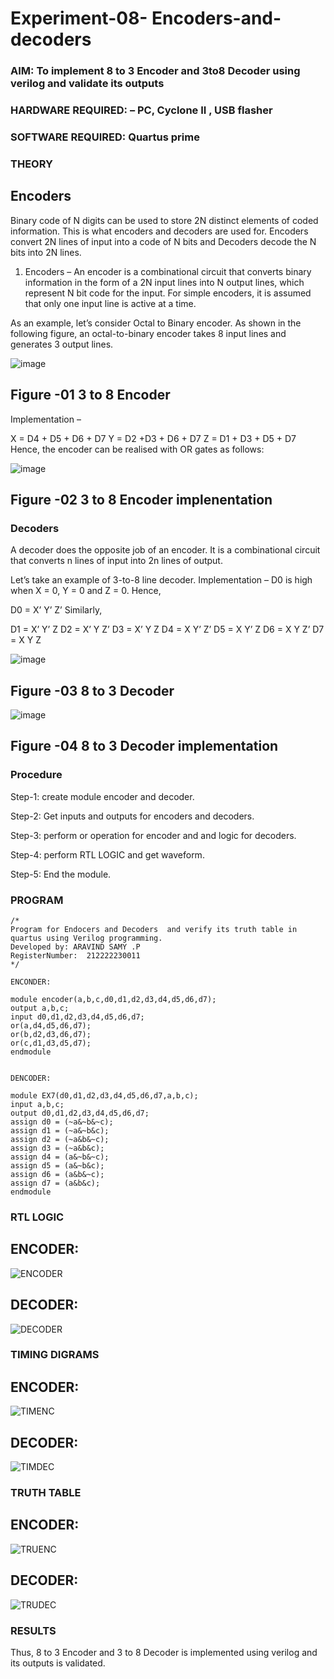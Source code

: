 # Experiment-08- Encoders-and-decoders 
### AIM: To implement 8 to 3 Encoder and  3to8 Decoder using verilog and validate its outputs
### HARDWARE REQUIRED:  – PC, Cyclone II , USB flasher
### SOFTWARE REQUIRED:   Quartus prime
### THEORY 

## Encoders
Binary code of N digits can be used to store 2N distinct elements of coded information. This is what encoders and decoders are used for. Encoders convert 2N lines of input into a code of N bits and Decoders decode the N bits into 2N lines.

1. Encoders –
An encoder is a combinational circuit that converts binary information in the form of a 2N input lines into N output lines, which represent N bit code for the input. For simple encoders, it is assumed that only one input line is active at a time.

As an example, let’s consider Octal to Binary encoder. As shown in the following figure, an octal-to-binary encoder takes 8 input lines and generates 3 output lines.

![image](https://user-images.githubusercontent.com/36288975/171543588-bc0746df-a173-4b35-989e-5fb7d385fe8a.png)
## Figure -01 3 to 8 Encoder 


Implementation –

X = D4 + D5 + D6 + D7
Y = D2 +D3 + D6 + D7
Z = D1 + D3 + D5 + D7 
Hence, the encoder can be realised with OR gates as follows:


![image](https://user-images.githubusercontent.com/36288975/171543740-68403b82-aa93-4c98-9343-f32b14885a2e.png)
## Figure -02 3 to 8 Encoder implenentation 

 ### Decoders 
A decoder does the opposite job of an encoder. It is a combinational circuit that converts n lines of input into 2n lines of output.

Let’s take an example of 3-to-8 line decoder.
Implementation –
D0 is high when X = 0, Y = 0 and Z = 0. Hence,

D0 = X’ Y’ Z’ 
Similarly,

D1 = X’ Y’ Z
D2 = X’ Y Z’
D3 = X’ Y Z
D4 = X Y’ Z’
D5 = X Y’ Z
D6 = X Y Z’
D7 = X Y Z 


![image](https://user-images.githubusercontent.com/36288975/171543978-ee2d0671-2846-40a1-8705-507fd6287a49.png)
## Figure -03 8 to 3 Decoder 



![image](https://user-images.githubusercontent.com/36288975/171543866-5a6eace6-8683-49d7-9c4f-a7cb30ec3035.png)
## Figure -04 8 to 3 Decoder implementation 

### Procedure
Step-1: create module encoder and decoder.

Step-2: Get inputs and outputs for encoders and decoders.

Step-3: perform or operation for encoder and and logic for decoders.

Step-4: perform RTL LOGIC and get waveform.

Step-5: End the module.

### PROGRAM 
```
/*
Program for Endocers and Decoders  and verify its truth table in quartus using Verilog programming.
Developed by: ARAVIND SAMY .P
RegisterNumber:  212222230011
*/

ENCONDER:

module encoder(a,b,c,d0,d1,d2,d3,d4,d5,d6,d7);
output a,b,c;
input d0,d1,d2,d3,d4,d5,d6,d7;
or(a,d4,d5,d6,d7);
or(b,d2,d3,d6,d7);
or(c,d1,d3,d5,d7);
endmodule


DENCODER:

module EX7(d0,d1,d2,d3,d4,d5,d6,d7,a,b,c);
input a,b,c;
output d0,d1,d2,d3,d4,d5,d6,d7;
assign d0 = (~a&~b&~c);
assign d1 = (~a&~b&c);
assign d2 = (~a&b&~c);
assign d3 = (~a&b&c);
assign d4 = (a&~b&~c);
assign d5 = (a&~b&c);
assign d6 = (a&b&~c);
assign d7 = (a&b&c);
endmodule
```

### RTL LOGIC  

## ENCODER:

![ENCODER](https://github.com/Aravindsamy04/Experiment-08-Encoders-and-decoders-/assets/113497037/3cf57309-be55-4000-a449-4bafc50c0867)

## DECODER:

![DECODER](https://github.com/Aravindsamy04/Experiment-08-Encoders-and-decoders-/assets/113497037/9b6b7d5c-1ed7-4765-99ea-708e344dbb61)

### TIMING DIGRAMS  

## ENCODER:

![TIMENC](https://github.com/Aravindsamy04/Experiment-08-Encoders-and-decoders-/assets/113497037/bcd68201-3930-497a-acf4-3582f27fb67a)

## DECODER:

![TIMDEC](https://github.com/Aravindsamy04/Experiment-08-Encoders-and-decoders-/assets/113497037/4b45ba4f-3f3c-4191-869a-83bbc9b6a84e)

### TRUTH TABLE 

## ENCODER:

![TRUENC](https://github.com/Aravindsamy04/Experiment-08-Encoders-and-decoders-/assets/113497037/ad0b882b-c67a-4123-9a99-05a046620748)

## DECODER:

![TRUDEC](https://github.com/Aravindsamy04/Experiment-08-Encoders-and-decoders-/assets/113497037/a00f15d2-fc49-46ba-97c3-2c4851257f2c)

### RESULTS 
Thus, 8 to 3 Encoder and 3 to 8 Decoder is implemented using verilog and its outputs is validated.
